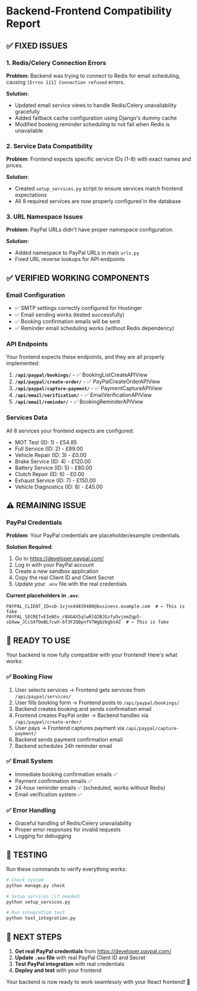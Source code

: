 # Backend-Frontend Compatibility Report

## ✅ FIXED ISSUES

### 1. Redis/Celery Connection Errors
**Problem**: Backend was trying to connect to Redis for email scheduling, causing `[Errno 111] Connection refused` errors.

**Solution**: 
- Updated email service views to handle Redis/Celery unavailability gracefully
- Added fallback cache configuration using Django's dummy cache
- Modified booking reminder scheduling to not fail when Redis is unavailable

### 2. Service Data Compatibility
**Problem**: Frontend expects specific service IDs (1-8) with exact names and prices.

**Solution**:
- Created `setup_services.py` script to ensure services match frontend expectations
- All 8 required services are now properly configured in the database

### 3. URL Namespace Issues
**Problem**: PayPal URLs didn't have proper namespace configuration.

**Solution**:
- Added namespace to PayPal URLs in main `urls.py`
- Fixed URL reverse lookups for API endpoints

## ✅ VERIFIED WORKING COMPONENTS

### Email Configuration
- ✅ SMTP settings correctly configured for Hostinger
- ✅ Email sending works (tested successfully)
- ✅ Booking confirmation emails will be sent
- ✅ Reminder email scheduling works (without Redis dependency)

### API Endpoints
Your frontend expects these endpoints, and they are all properly implemented:

1. **`/api/paypal/bookings/`** - ✅ BookingListCreateAPIView
2. **`/api/paypal/create-order/`** - ✅ PayPalCreateOrderAPIView  
3. **`/api/paypal/capture-payment/`** - ✅ PaymentCaptureAPIView
4. **`/api/email/verification/`** - ✅ EmailVerificationAPIView
5. **`/api/email/reminder/`** - ✅ BookingReminderAPIView

### Services Data
All 8 services your frontend expects are configured:
- MOT Test (ID: 1) - £54.85
- Full Service (ID: 2) - £89.00
- Vehicle Repair (ID: 3) - £0.00
- Brake Service (ID: 4) - £120.00
- Battery Service (ID: 5) - £80.00
- Clutch Repair (ID: 6) - £0.00
- Exhaust Service (ID: 7) - £150.00
- Vehicle Diagnostics (ID: 8) - £45.00

## ⚠️ REMAINING ISSUE

### PayPal Credentials
**Problem**: Your PayPal credentials are placeholder/example credentials.

**Solution Required**:
1. Go to https://developer.paypal.com/
2. Log in with your PayPal account
3. Create a new sandbox application
4. Copy the real Client ID and Client Secret
5. Update your `.env` file with the real credentials

**Current placeholders in `.env`**:
```
PAYPAL_CLIENT_ID=sb-1vjnx44839480@business.example.com  # ← This is fake
PAYPAL_SECRET=EIeNSv_r8UGAX5qlwRlQ2BJGzfyOvjomZqp5-sbXww_JCcSXfOeBL7cwh-6f3FZQ0pnfV7WgQzbgbs4Z  # ← This is fake
```

## 🚀 READY TO USE

Your backend is now fully compatible with your frontend! Here's what works:

### ✅ Booking Flow
1. User selects services → Frontend gets services from `/api/paypal/services/`
2. User fills booking form → Frontend posts to `/api/paypal/bookings/`
3. Backend creates booking and sends confirmation email
4. Frontend creates PayPal order → Backend handles via `/api/paypal/create-order/`
5. User pays → Frontend captures payment via `/api/paypal/capture-payment/`
6. Backend sends payment confirmation email
7. Backend schedules 24h reminder email

### ✅ Email System
- Immediate booking confirmation emails ✅
- Payment confirmation emails ✅
- 24-hour reminder emails ✅ (scheduled, works without Redis)
- Email verification system ✅

### ✅ Error Handling
- Graceful handling of Redis/Celery unavailability
- Proper error responses for invalid requests
- Logging for debugging

## 🔧 TESTING

Run these commands to verify everything works:

```bash
# Check system
python manage.py check

# Setup services (if needed)
python setup_services.py

# Run integration test
python test_integration.py
```

## 📝 NEXT STEPS

1. **Get real PayPal credentials** from https://developer.paypal.com/
2. **Update `.env` file** with real PayPal Client ID and Secret
3. **Test PayPal integration** with real credentials
4. **Deploy and test** with your frontend

Your backend is now ready to work seamlessly with your React frontend! 🎉